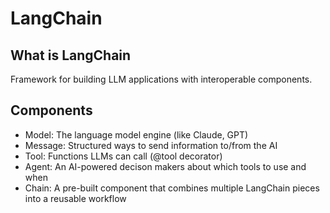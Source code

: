 # LangChain

## What is LangChain

Framework for building LLM applications with interoperable components.

## Components

- Model: The language model engine (like Claude, GPT)
- Message: Structured ways to send information to/from the AI
- Tool: Functions LLMs can call (@tool decorator)
- Agent: An AI-powered decison makers about which tools to use and when
- Chain: A pre-built component that combines multiple LangChain pieces into a reusable workflow

